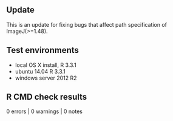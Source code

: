 ## Update
This is an update for fixing bugs that affect path specification of ImageJ(>=1.48).

## Test environments
* local OS X install, R 3.3.1
* ubuntu 14.04 R 3.3.1
* windows server 2012 R2

## R CMD check results
0 errors | 0 warnings | 0 notes
